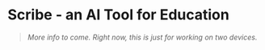 # **Scribe - an AI Tool for Education**

> _More info to come. Right now, this is just for working on two devices._